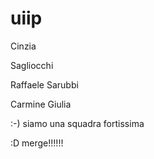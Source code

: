 # uiip
Cinzia

Sagliocchi






Raffaele Sarubbi

Carmine
Giulia





















:-) siamo una squadra fortissima





















































































































































































































































































































































































:D merge!!!!!!



